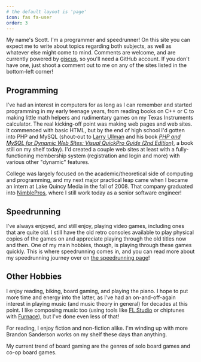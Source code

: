 ```yaml
---
# the default layout is 'page'
icon: fas fa-user
order: 3
---
```


My name's Scott. I'm a programmer and speedrunner! On this site you can expect me to write about topics regarding both subjects, as well as whatever else might come to mind. Comments are welcome, and are currently powered by [giscus](https://github.com/giscus/giscus), so you'll need a GitHub account. If you don't have one, just shoot a comment out to me on any of the sites listed in the bottom-left corner!

## Programming

I've had an interest in computers for as long as I can remember and started programming in my early teenage years, from reading books on C++ or C to making little math helpers and rudimentary games on my Texas Instruments calculator. The real kicking-off point was making web pages and web sites. It commenced with basic HTML, but by the end of high school I'd gotten into PHP and MySQL (shout-out to [Larry Ullman](https://larryullman.com/) and his book [*PHP and MySQL for Dynamic Web Sites: Visual QuickPro Guide (2nd Edition)*](https://larryullman.com/books/php-and-mysql-for-dynamic-web-sites-visual-quickpro-guide-2nd-edition/), a book still on my shelf today). I'd created a couple web sites at least with a fully-functioning membership system (registration and login and more) with various other "dynamic" features.

College was largely focused on the academic/theoretical side of computing and programming, and my next major practical leap came when I became an intern at Lake Quincy Media in the fall of 2008. That company graduated into [NimblePros](https://nimblepros.com/), where I still work today as a senior software engineer!

## Speedrunning

I've always enjoyed, and still enjoy, playing video games, including ones that are quite old. I still have the old retro consoles available to play physical copies of the games on and appreciate playing through the old titles now and then. One of my main hobbies, though, is playing through these games quickly. This is where speedrunning comes in, and you can read more about my speedrunning journey over on [the speedrunning page](/speedrunning)!

## Other Hobbies

I enjoy reading, biking, board gaming, and playing the piano. I hope to put more time and energy into the latter, as I've had an on-and-off-again interest in playing music (and music theory in general) for decades at this point. I like composing music too (using tools like [FL Studio](https://www.image-line.com/) or chiptunes with [Furnace](https://github.com/tildearrow/furnace)), but I've done even less of that!

For reading, I enjoy fiction and non-fiction alike. I'm winding up with more Brandon Sanderson works on my shelf these days than anything.

My current trend of board gaming are the genres of solo board games and co-op board games.
